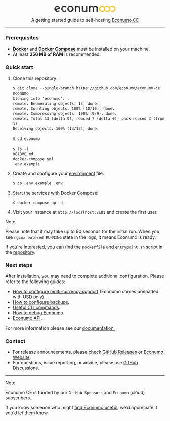 <p align="center">
    <picture>
        <img src="https://github.com/econumo/.github/raw/master/profile/econumo.png" width="194">
    </picture>
</p>

<p align="center">
    A getting started guide to self-hosting <a href="https://econumo.com/docs/edition" target="_blank">Econumo CE</a>
</p>

---

### Prerequisites

- **[Docker](https://docs.docker.com/engine/install/)** and **[Docker Compose](https://docs.docker.com/compose/install/)** must be installed on your machine.
- At least **256 MB of RAM** is recommended.

### Quick start

1. Clone this repository:

    ```console
    $ git clone --single-branch https://github.com/econumo/econumo-ce econumo
    Cloning into 'econumo'...
    remote: Enumerating objects: 13, done.
    remote: Counting objects: 100% (10/10), done.
    remote: Compressing objects: 100% (9/9), done.
    remote: Total 13 (delta 0), reused 7 (delta 0), pack-reused 3 (from 1)
    Receiving objects: 100% (13/13), done.

    $ cd econumo

    $ ls -1
    README.md
    docker-compose.yml
    .env.example
    ```

2. Create and configure your [environment](https://docs.docker.com/compose/environment-variables/) file:

    ```console
    $ cp .env.example .env
    ```

3. Start the services with Docker Compose:

    ```console
    $ docker-compose up -d
    ```

4. Visit your instance at `http://localhost:8181` and create the first user.

> [!NOTE]
> Please note that it may take up to 90 seconds for the initial run. When you see `nginx entered RUNNING` state in the logs, it means Econumo is ready.
> 
> If you're interested, you can find the `Dockerfile` and `entrypoint.sh` script in the [repository](https://github.com/econumo/build-configuration).


### Next steps

After installation, you may need to complete additional configuration. Please refer to the following guides:

- [How to configure multi-currency support](https://econumo.com/docs/self-hosting/multi-currency/) (Econumo comes preloaded with USD only).
- [How to configure backups](https://econumo.com/docs/self-hosting/backups/).
- [Useful CLI commands](https://econumo.com/docs/self-hosting/cli-commands/).
- [How to debug Econumo](https://econumo.com/docs/self-hosting/debug/).
- [Econumo API](https://econumo.com/docs/api/).

For more information please see our [documentation.](https://econumo.com/docs/)

### Contact

- For release announcements, please check [GitHub Releases](https://github.com/econumo/econumo-ce/releases) or [Econumo Website](https://econumo.com/tags/release/).
- For questions, issue reporting, or advice, please use [GitHub Discussions](https://github.com/orgs/econumo/discussions).


---
> [!NOTE]
> Econumo CE is funded by our `GitHub Sponsors` and `Econumo` (cloud) subscribers.
>
> If you know someone who might [find Econumo useful](https://econumo.com/), we'd appreciate if you'd let them know.